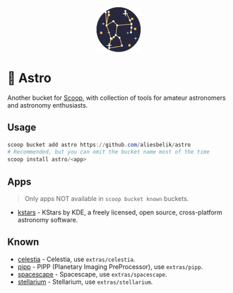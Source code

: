 <div align="center">
  <img src="assets/images/logo.svg" alt="logo" width="20%">
</div>

# :stars: Astro

Another bucket for [Scoop](https://scoop.sh/), with collection of tools for amateur astronomers and astronomy enthusiasts.

## Usage

```powershell
scoop bucket add astro https://github.com/aliesbelik/astro
# Recommended, but you can omit the bucket name most of the time
scoop install astro/<app>
```

## Apps

> Only apps NOT available in `scoop bucket known` buckets.

- [kstars](https://kstars.kde.org/) - KStars by KDE, a freely licensed, open source, cross-platform astronomy software.

## Known

- [celestia](https://celestiaproject.space/) - Celestia, use `extras/celestia`.
- [pipp](https://web.archive.org/web/20230604160543/https://sites.google.com/site/astropipp/home) - PIPP (Planetary Imaging PreProcessor), use `extras/pipp`.
- [spacescape](http://alexcpeterson.com/spacescape/) - Spacescape, use `extras/spacescape`.
- [stellarium](https://stellarium.org/) - Stellarium, use `extras/stellarium`.
